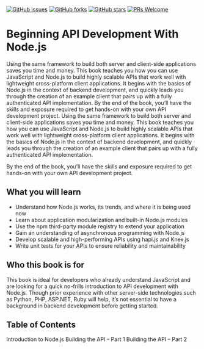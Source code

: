 [![GitHub issues](https://img.shields.io/github/issues/TrainingByPackt/Beginning-Vue.js_elearning.svg)](https://github.com/TrainingByPackt/Beginning-Vue.js_elearning/issues)
[![GitHub forks](https://img.shields.io/github/forks/TrainingByPackt/Beginning-Vue.js_elearning.svg)](https://github.com/TrainingByPackt/Beginning-Vue.js_elearning/network)
[![GitHub stars](https://img.shields.io/github/stars/TrainingByPackt/Beginning-Vue.js_elearning.svg)](https://github.com/TrainingByPackt/Beginning-Vue.js_elearning/stargazers)
[![PRs Welcome](https://img.shields.io/badge/PRs-welcome-brightgreen.svg)](https://github.com/TrainingByPackt/Beginning-Vue.js_elearning/pulls)

# Beginning API Development With Node.js
Using the same framework to build both server and client-side applications saves you time and money. This book teaches you how you can use JavaScript and Node.js to build highly scalable APIs that work well with lightweight cross-platform client applications. It begins with the basics of Node.js in the context of backend development, and quickly leads you through the creation of an example client that pairs up with a fully authenticated API implementation. By the end of the book, you’ll have the skills and exposure required to get hands-on with your own API development project.
Using the same framework to build both server and client-side applications saves you time and money. This book teaches you how you can use JavaScript and Node.js to build highly scalable APIs that work well with lightweight cross-platform client applications. It begins with the basics of Node.js in the context of backend development, and quickly leads you through the creation of an example client that pairs up with a fully authenticated API implementation. 

By the end of the book, you’ll have the skills and exposure required to get hands-on with your own API development project.

## What you will learn
* Understand how Node.js works, its trends, and where it is being used now
* Learn about application modularization and built-in Node.js modules
* Use the npm third-party module registry to extend your application
* Gain an understanding of asynchronous programming with Node.js
* Develop scalable and high-performing APIs using hapi.js and Knex.js
* Write unit tests for your APIs to ensure reliability and maintainability

## Who this book is for
This book is ideal for developers who already understand JavaScript and are looking for a quick no-frills introduction to API development with Node.js. Though prior experience with other server-side technologies such as Python, PHP, ASP.NET, Ruby will help, it’s not essential to have a background in backend development before getting started.

## Table of Contents
Introduction to Node.js
Building the API – Part 1
Building the API – Part 2
